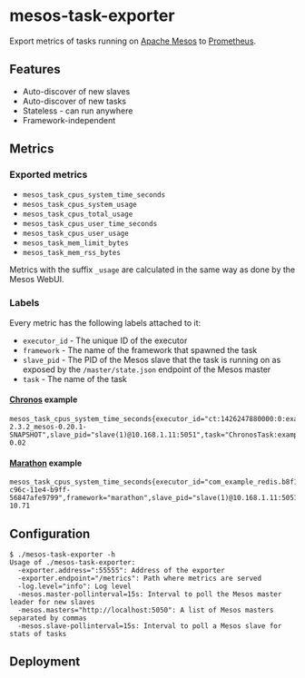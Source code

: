 # mesos-task-exporter

Export metrics of tasks running on [Apache Mesos](http://mesos.apache.org/) to [Prometheus](http://prometheus.io/).

## Features

* Auto-discover of new slaves
* Auto-discover of new tasks
* Stateless - can run anywhere
* Framework-independent

## Metrics

### Exported metrics

* `mesos_task_cpus_system_time_seconds`
* `mesos_task_cpus_system_usage`
* `mesos_task_cpus_total_usage`
* `mesos_task_cpus_user_time_seconds`
* `mesos_task_cpus_user_usage`
* `mesos_task_mem_limit_bytes`
* `mesos_task_mem_rss_bytes`

Metrics with the suffix `_usage` are calculated in the same way as done by the Mesos WebUI.

### Labels

Every metric has the following labels attached to it:

* `executor_id` - The unique ID of the executor
* `framework` - The name of the framework that spawned the task
* `slave_pid` - The PID of the Mesos slave that the task is running on as exposed by the `/master/state.json` endpoint of the Mesos master
* `task` - The name of the task

#### [Chronos](https://github.com/mesos/chronos) example

```
mesos_task_cpus_system_time_seconds{executor_id="ct:1426247880000:0:examplejob:",framework="chronos-2.3.2_mesos-0.20.1-SNAPSHOT",slave_pid="slave(1)@10.168.1.11:5051",task="ChronosTask:examplejob"} 0.02
```

#### [Marathon](https://github.com/mesosphere/marathon) example

```
mesos_task_cpus_system_time_seconds{executor_id="com_example_redis.b8f17462-c96c-11e4-b9ff-56847afe9799",framework="marathon",slave_pid="slave(1)@10.168.1.11:5051",task="redis.example.com"} 10.71
```

## Configuration

```
$ ./mesos-task-exporter -h
Usage of ./mesos-task-exporter:
  -exporter.address=":55555": Address of the exporter
  -exporter.endpoint="/metrics": Path where metrics are served
  -log.level="info": Log level
  -mesos.master-pollinterval=15s: Interval to poll the Mesos master leader for new slaves
  -mesos.masters="http://localhost:5050": A list of Mesos masters separated by commas
  -mesos.slave-pollinterval=15s: Interval to poll a Mesos slave for stats of tasks
```

## Deployment


